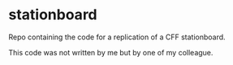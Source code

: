 # stationboard
Repo containing the code for a replication of a CFF stationboard.

This code was not written by me but by one of my colleague.
